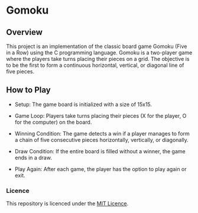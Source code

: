 # Gomoku 

## Overview
This project is an implementation of the classic board game Gomoku (Five in a Row) using the C programming language. Gomoku is a two-player game where the players take turns placing their pieces on a grid. The objective is to be the first to form a continuous horizontal, vertical, or diagonal line of five pieces.

## How to Play
  - Setup: The game board is initialized with a size of 15x15.

  - Game Loop: Players take turns placing their pieces (X for the player, O for the computer) on the board.

  - Winning Condition: The game detects a win if a player manages to form a chain of five consecutive pieces horizontally, vertically, or diagonally.

  - Draw Condition: If the entire board is filled without a winner, the game ends in a draw.

  - Play Again: After each game, the player has the option to play again or exit.

### Licence
This repository is licenced under the [MIT Licence](https://github.com/NikolaosGazis/Gomoku?tab=MIT-1-ov-file).
